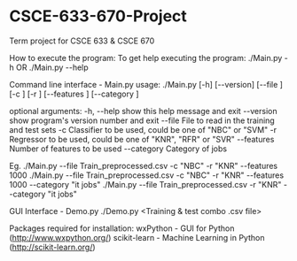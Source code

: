 CSCE-633-670-Project
====================

Term project for CSCE 633 &amp; CSCE 670


How to execute the program:
To get help executing the program:
./Main.py -h      OR       ./Main.py --help

Command line interface - Main.py
usage: ./Main.py [-h] [--version] [--file <csv file>] [-c <classifier>]
                 [-r <regressor>] [--features <number of features to be used>]
                 [--category <category>]

optional arguments:
  -h, --help            show this help message and exit
  --version             show program's version number and exit
  --file <csv file>     File to read in the training and test sets
  -c <classifier>       Classifier to be used, could be one of "NBC" or "SVM"
  -r <regressor>        Regressor to be used, could be one of "KNR", "RFR" or
                        "SVR"
  --features <number of features to be used>
                        Number of features to be used
  --category <category>
                        Category of jobs


Eg.
./Main.py --file Train_preprocessed.csv -c "NBC" -r "KNR" --features 1000
./Main.py --file Train_preprocessed.csv -c "NBC" -r "KNR" --features 1000 --category "it jobs"
./Main.py --file Train_preprocessed.csv -r "KNR"  --category "it jobs"

GUI Interface - Demo.py
./Demo.py <Training & test combo .csv file>


Packages required for installation:
wxPython - GUI for Python (http://www.wxpython.org/)
scikit-learn - Machine Learning in Python (http://scikit-learn.org/)
